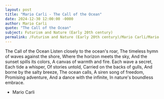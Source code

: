 ```yaml
---
layout: post
title: "Mario Carli - The Call of the Ocean"
date: 2024-12-30 12:00:00 -0000
author: Mario Carli
quote: "The Call of the Ocean"
subject: Futurism and Nature (Early 20th century)
permalink: /Futurism and Nature (Early 20th century)/Mario Carli/Mario Carli - The Call of the Ocean
---
```


The Call of the Ocean
Listen closely to the ocean's roar,
The timeless hymn of waves against the shore,
Where the horizon meets the sky,
And the sunset spills its colors,
A canvas of warmth and fire.
Each wave a secret,
Each tide a whisper,
Of stories untold,
Carried on the backs of gulls,
And borne by the salty breeze,
The ocean calls,
A siren song of freedom,
Promising adventure,
And a dance with the infinite,
In nature's boundless embrace.


- Mario Carli
